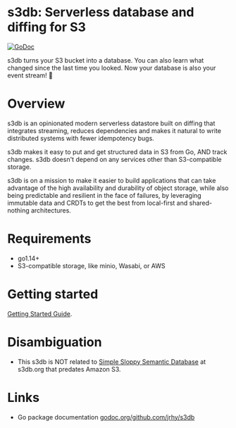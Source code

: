 # s3db: Serverless database and diffing for S3
[![GoDoc](https://godoc.org/github.com/jrhy/s3db?status.svg)](https://godoc.org/github.com/jrhy/s3db)

s3db turns your S3 bucket into a database. You can also learn what changed
since the last time you looked.  Now your database is also your event stream!
🤯 

# Overview
s3db is an opinionated modern serverless datastore built on diffing
that integrates streaming, reduces dependencies and makes it natural
to write distributed systems with fewer idempotency bugs.

s3db makes it easy to put and get structured data in S3 from Go, AND 
track changes.
s3db doesn't depend on any services other than S3-compatible storage.

s3db is on a mission to make it easier to build applications that can
take advantage of the high availability and durability of object
storage, while also being predictable and resilient in the face of failures,
by leveraging immutable data and CRDTs to get the best from local-first
and shared-nothing architectures.

# Requirements
- go1.14+
- S3-compatible storage, like minio, Wasabi, or AWS

# Getting started
[Getting Started Guide](GETTINGSTARTED.md).

# Disambiguation
* This s3db is NOT related to [Simple Sloppy Semantic Database](https://en.wikipedia.org/wiki/Simple_Sloppy_Semantic_Database) at s3db.org that predates Amazon S3.

# Links
* Go package documentation [godoc.org/github.com/jrhy/s3db](https://godoc.org/github.com/jrhy/s3db)

